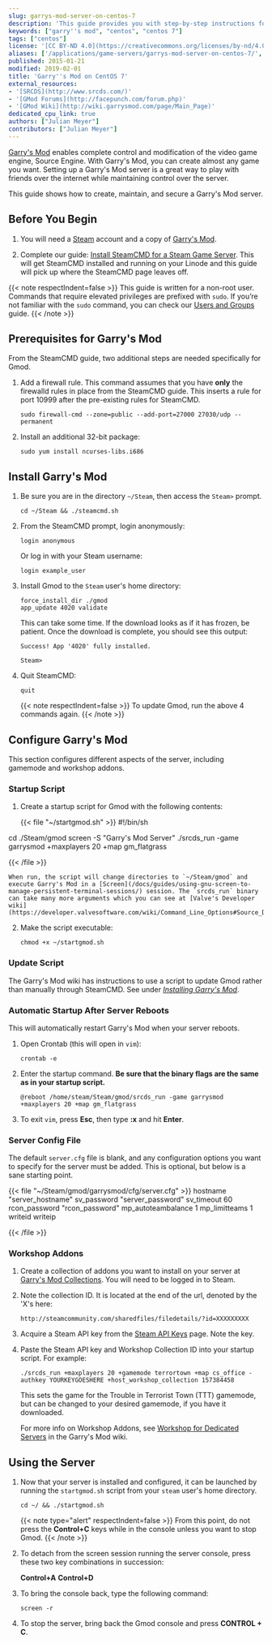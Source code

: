 ```yaml
---
slug: garrys-mod-server-on-centos-7
description: 'This guide provides you with step-by-step instructions for deploying a Garrys Mod Server, which enables complete control of a video game engine, on CentOS 7.'
keywords: ["garry''s mod", "centos", "centos 7"]
tags: ["centos"]
license: '[CC BY-ND 4.0](https://creativecommons.org/licenses/by-nd/4.0)'
aliases: ['/applications/game-servers/garrys-mod-server-on-centos-7/','/game-servers/garrys-mod-server-on-centos-7/']
published: 2015-01-21
modified: 2019-02-01
title: 'Garry''s Mod on CentOS 7'
external_resources:
- '[SRCDS](http://www.srcds.com/)'
- '[GMod Forums](http://facepunch.com/forum.php)'
- '[GMod Wiki](http://wiki.garrysmod.com/page/Main_Page)'
dedicated_cpu_link: true
authors: ["Julian Meyer"]
contributors: ["Julian Meyer"]
---
```



[Garry's Mod](http://www.garrysmod.com/) enables complete control and modification of the video game engine, Source Engine. With Garry's Mod, you can create almost any game you want. Setting up a Garry's Mod server is a great way to play with friends over the internet while maintaining control over the server.

This guide shows how to create, maintain, and secure a Garry's Mod server.

## Before You Begin

1.  You will need a [Steam](http://store.steampowered.com) account and a copy of [Garry's Mod](http://store.steampowered.com/app/4000/).

2.  Complete our guide: [Install SteamCMD for a Steam Game Server](/docs/guides/install-steamcmd-for-a-steam-game-server/). This will get SteamCMD installed and running on your Linode and this guide will pick up where the SteamCMD page leaves off.

{{< note respectIndent=false >}}
This guide is written for a non-root user. Commands that require elevated privileges are prefixed with `sudo`. If you’re not familiar with the `sudo` command, you can check our [Users and Groups](/docs/guides/linux-users-and-groups/) guide.
{{< /note >}}

## Prerequisites for Garry's Mod

From the SteamCMD guide, two additional steps are needed specifically for Gmod.

1.  Add a firewall rule. This command assumes that you have **only** the firewalld rules in place from the SteamCMD guide. This inserts a rule for port 10999 after the pre-existing rules for SteamCMD.

        sudo firewall-cmd --zone=public --add-port=27000 27030/udp --permanent

2.  Install an additional 32-bit package:

        sudo yum install ncurses-libs.i686

## Install Garry's Mod

1.  Be sure you are in the directory `~/Steam`, then access the `Steam>` prompt.

        cd ~/Steam && ./steamcmd.sh

2.  From the SteamCMD prompt, login anonymously:

        login anonymous

    Or log in with your Steam username:

        login example_user

3.  Install Gmod to the `Steam` user's home directory:

        force_install_dir ./gmod
        app_update 4020 validate

    This can take some time. If the download looks as if it has frozen, be patient. Once the download is complete, you should see this output:

        Success! App '4020' fully installed.

        Steam>

4.  Quit SteamCMD:

        quit

    {{< note respectIndent=false >}}
To update Gmod, run the above 4 commands again.
{{< /note >}}

## Configure Garry's Mod

This section configures different aspects of the server, including gamemode and workshop addons.

### Startup Script

1.  Create a startup script for Gmod with the following contents:

    {{< file "~/startgmod.sh" >}}
#!/bin/sh

cd ./Steam/gmod
screen -S "Garry's Mod Server" ./srcds_run -game garrysmod +maxplayers 20 +map gm_flatgrass

{{< /file >}}


    When run, the script will change directories to `~/Steam/gmod` and execute Garry's Mod in a [Screen](/docs/guides/using-gnu-screen-to-manage-persistent-terminal-sessions/) session. The `srcds_run` binary can take many more arguments which you can see at [Valve's Developer wiki](https://developer.valvesoftware.com/wiki/Command_Line_Options#Source_Dedicated_Server).

2.  Make the script executable:

        chmod +x ~/startgmod.sh

### Update Script

The Garry's Mod wiki has instructions to use a script to update Gmod rather than manually through SteamCMD. See under [*Installing Garry's Mod*](http://wiki.garrysmod.com/page/Linux_Dedicated_Server_Hosting).

### Automatic Startup After Server Reboots

This will automatically restart Garry's Mod when your server reboots.

1.  Open Crontab (this will open in `vim`):

        crontab -e

2.  Enter the startup command. **Be sure that the binary flags are the same as in your startup script.**

        @reboot /home/steam/Steam/gmod/srcds_run -game garrysmod +maxplayers 20 +map gm_flatgrass

3.  To exit `vim`, press **Esc**, then type **:x** and hit **Enter**.

### Server Config File

The default `server.cfg` file is blank, and any configuration options you want to specify for the server must be added. This is optional, but below is a sane starting point.

{{< file "~/Steam/gmod/garrysmod/cfg/server.cfg" >}}
hostname "server_hostname"
sv_password "server_password"
sv_timeout 60
rcon_password "rcon_password"
mp_autoteambalance 1
mp_limitteams 1
writeid
writeip

{{< /file >}}


### Workshop Addons

1.  Create a collection of addons you want to install on your server at [Garry's Mod Collections](http://steamcommunity.com/workshop/browse/?section=collections&appid=4000&p=3). You will need to be logged in to Steam.

2.  Note the collection ID. It is located at the end of the url, denoted by the 'X's here:

        http://steamcommunity.com/sharedfiles/filedetails/?id=XXXXXXXXX

3.  Acquire a Steam API key from the [Steam API Keys](http://steamcommunity.com/dev/apikey) page. Note the key.

4.  Paste the Steam API key and Workshop Collection ID into your startup script. For example:

        ./srcds_run +maxplayers 20 +gamemode terrortown +map cs_office -authkey YOURKEYGOESHERE +host_workshop_collection 157384458

    This sets the game for the Trouble in Terrorist Town (TTT) gamemode, but can be changed to your desired gamemode, if you have it downloaded.

    For more info on Workshop Addons, see [Workshop for Dedicated Servers](http://wiki.garrysmod.com/page/Workshop_for_Dedicated_Servers) in the Garry's Mod wiki.

## Using the Server

1.  Now that your server is installed and configured, it can be launched by running the `startgmod.sh` script from your `steam` user's home directory.

        cd ~/ && ./startgmod.sh

    {{< note type="alert" respectIndent=false >}}
From this point, do not press the **Control+C** keys while in the console unless you want to stop Gmod.
{{< /note >}}

2.  To detach from the screen session running the server console, press these two key combinations in succession:

    **Control+A**
    **Control+D**

3.  To bring the console back, type the following command:

        screen -r

4.  To stop the server, bring back the Gmod console and press **CONTROL + C**.
